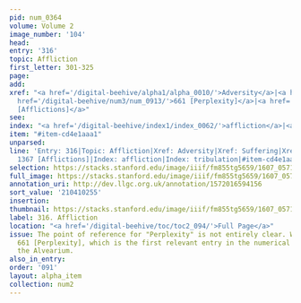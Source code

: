 ```yaml
---
pid: num_0364
volume: Volume 2
image_number: '104'
head:
entry: '316'
topic: Affliction
first_letter: 301-325
page:
add:
xref: "<a href='/digital-beehive/alpha1/alpha_0010/'>Adversity</a>|<a href='/digital-beehive/alpha4/alpha_0929/'>Suffering</a>|<a
  href='/digital-beehive/num3/num_0913/'>661 [Perplexity]</a>|<a href='/digital-beehive/num6/num_1943/'>1367
  [Afflictions]</a>"
see:
index: "<a href='/digital-beehive/index1/index_0062/'>affliction</a>|<a href='/digital-beehive/index5/index_4236/'>tribulation</a>"
item: "#item-cd4e1aaa1"
unparsed:
line: 'Entry: 316|Topic: Affliction|Xref: Adversity|Xref: Suffering|Xref: 661 [Perplexity]|Xref:
  1367 [Afflictions]|Index: affliction|Index: tribulation|#item-cd4e1aaa1'
selection: https://stacks.stanford.edu/image/iiif/fm855tg5659/1607_0571/845,255,2943,801/full/0/default.jpg
full_image: https://stacks.stanford.edu/image/iiif/fm855tg5659/1607_0571/full/full/0/default.jpg
annotation_uri: http://dev.llgc.org.uk/annotation/1572016594156
sort_value: '210410255'
insertion:
thumbnail: https://stacks.stanford.edu/image/iiif/fm855tg5659/1607_0571/845,255,600,180/250,/0/default.jpg
label: 316. Affliction
location: "<a href='/digital-beehive/toc/toc2_094/'>Full Page</a>"
issue: The point of reference for "Perplexity" is not entirely clear. We linked to
  661 [Perplexity], which is the first relevant entry in the numerical section of
  the Alvearium.
also_in_entry:
order: '091'
layout: alpha_item
collection: num2
---
```

